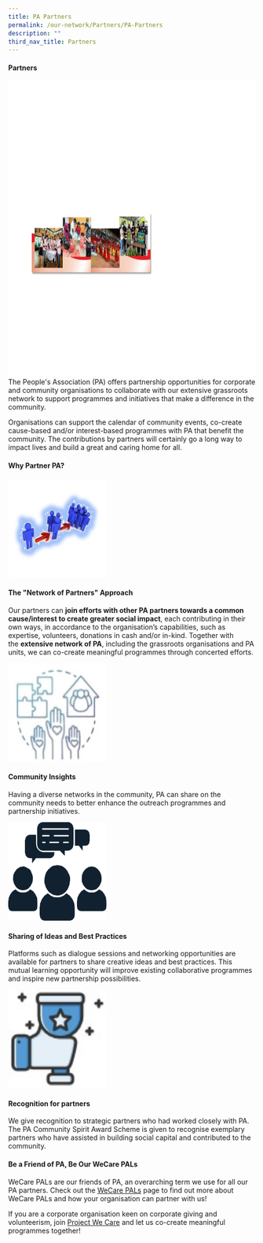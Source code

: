 ```yaml
---
title: PA Partners
permalink: /our-network/Partners/PA-Partners
description: ""
third_nav_title: Partners
---
```

#### Partners

<img style="height:600px;width:600px" src="/images/Our%20Network/Partners/Banner%20(Partners).jpg">
The People's Association (PA) offers partnership opportunities for corporate and community organisations to collaborate with our extensive grassroots network to support programmes and initiatives that make a difference in the community.

Organisations can support the calendar of community events, co-create cause-based and/or interest-based programmes with PA that benefit the community. The contributions by partners will certainly go a long way to impact lives and build a great and caring home for all.

#### Why Partner PA?
<img style="height:200px;width:200px" src="/images/Our%20Network/Partners/icon1.jpg">

#### The "Network of Partners" Approach

Our partners can **join efforts with other PA partners towards a common cause/interest to create greater social impact**, each contributing in their own ways, in accordance to the organisation’s capabilities, such as expertise, volunteers, donations in cash and/or in-kind. Together with the **extensive network of PA**, including the grassroots organisations and PA units, we can co-create meaningful programmes through concerted efforts.

<img style="height:200px;width:200px" src="/images/Our%20Network/Partners/icon2.jpg">

#### Community Insights

Having a diverse networks in the community, PA can share on the community needs to better enhance the outreach programmes and partnership initiatives.

<img style="height:200px;width:200px" src="/images/Our%20Network/Partners/icon3.png">

#### Sharing of Ideas and Best Practices
Platforms such as dialogue sessions and networking opportunities are available for partners to share creative ideas and best practices. This mutual learning opportunity will improve existing collaborative programmes and inspire new partnership possibilities.

<img style="height:200px;width:200px" src="/images/Our%20Network/Partners/icon4.jpg">

#### Recognition for partners

We give recognition to strategic partners who had worked closely with PA. The PA Community Spirit Award Scheme is given to recognise exemplary partners who have assisted in building social capital and contributed to the community.

#### Be a Friend of PA, Be Our WeCare PALs

WeCare PALs are our friends of PA, an overarching term we use for all our PA partners. Check out the [WeCare PALs](our-network/partners/wecare-pals) page to find out more about WeCare PALs and how your organisation can partner with us!



If you are a corporate organisation keen on corporate giving and volunteerism, join [Project We Care](our-network/partners/project-we-care) and let us co-create meaningful programmes together!